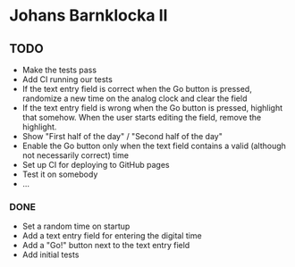 # Johans Barnklocka II

## TODO
* Make the tests pass
* Add CI running our tests
* If the text entry field is correct when the Go button is pressed, randomize a
  new time on the analog clock and clear the field
* If the text entry field is wrong when the Go button is pressed, highlight that
  somehow. When the user starts editing the field, remove the highlight.
* Show "First half of the day" / "Second half of the day"
* Enable the Go button only when the text field contains a valid (although not
  necessarily correct) time
* Set up CI for deploying to GitHub pages
* Test it on somebody
* ...

### DONE
* Set a random time on startup
* Add a text entry field for entering the digital time
* Add a "Go!" button next to the text entry field
* Add initial tests